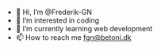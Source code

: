 - 👋 Hi, I’m @Frederik-GN
- 👀 I’m interested in coding
- 🌱 I’m currently learning web development
- 📫 How to reach me fgn@betoni.dk

<!---
Frederik-GN/Frederik-GN is a ✨ special ✨ repository because its `README.md` (this file) appears on your GitHub profile.
You can click the Preview link to take a look at your changes.
--->
